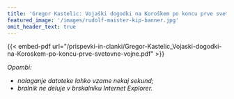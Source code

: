 ```yaml
---
title: 'Gregor Kastelic: Vojaški dogodki na Koroškem po koncu prve svetovne vojne'
featured_image: '/images/rudolf-maister-kip-banner.jpg'
omit_header_text: true
---
```


{{< embed-pdf url="/prispevki-in-clanki/Gregor-Kastelic_Vojaski-dogodki-na-Koroskem-po-koncu-prve-svetovne-vojne.pdf" >}}

*Opombi:*
- *nalaganje datoteke lahko vzame nekaj sekund;*
- *bralnik ne deluje v brskalniku Internet Explorer.*